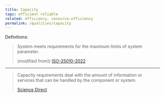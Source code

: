 ```yaml
---
title: Capacity
tags: efficient reliable
related: efficiency, resource-efficiency
permalink: /qualities/capacity
---
```




Definitions:

>System meets requirements for the maximum limits of system parameter.
> 
>(modified from)) [ISO-25010-2022](/references/#iso-25010-2022)

<hr class="with-no-margin"/>

>Capacity requirements deal with the amount of information or services that can be handled by the component or system.
>
>[Science Direct](https://www.sciencedirect.com/topics/computer-science/capacity-requirement)
